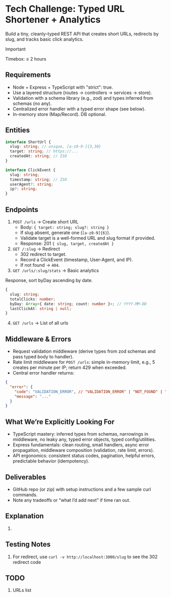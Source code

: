 # Tech Challenge: Typed URL Shortener + Analytics

Build a tiny, cleanly-typed REST API that creates short URLs, redirects by slug, and tracks basic click analytics.

> [!IMPORTANT]
> Timebox: ≤ 2 hours

## Requirements

- Node + Express + TypeScript with "strict": true.
- Use a layered structure (routes → controllers → services → store).
- Validation with a schema library (e.g., zod) and types inferred from schemas (no any).
- Centralized error handler with a typed error shape (see below).
- In-memory store (Map/Record). DB optional.

## Entities

```typescript
interface ShortUrl {
  slug: string; // unique, [a-z0-9-]{3,30}
  target: string; // https://...
  createdAt: string; // ISO
}
```

```typescript
interface ClickEvent {
  slug: string;
  timestamp: string; // ISO
  userAgent?: string;
  ip?: string;
}
```

## Endpoints

1. `POST /urls` → Create short URL
   - Body: `{ target: string; slug?: string }`
   - If slug absent, generate one (`[a-z0-9]{6}`).
   - Validate target is a well-formed URL and slug format if provided.
   - Response: 201 `{ slug, target, createdAt }`
2. `GET /:slug` → Redirect
   - 302 redirect to target.
   - Record a ClickEvent (timestamp, User-Agent, and IP).
   - If not found → `404`.
3. `GET /urls/:slug/stats` → Basic analytics

Response, sort byDay ascending by date.

```typescript
{
  slug: string;
  totalClicks: number;
  byDay: Array<{ date: string; count: number }>; // YYYY-MM-DD
  lastClickAt: string | null;
}
```

4. `GET /urls` → List of all urls

## Middleware & Errors

- Request validation middleware (derive types from zod schemas and pass typed body to handler).
- Rate limit middleware for `POST /urls`: simple in-memory limit, e.g., 5 creates per minute per IP; return 429 when exceeded.
- Central error handler returns:

```json
{
  "error": {
    "code": "VALIDATION_ERROR", // "VALIDATION_ERROR" | "NOT_FOUND" | "RATE_LIMITED" | "INTERNAL"
    "message": "..."
  }
}
```

## What We’re Explicitly Looking For

- TypeScript mastery: inferred types from schemas, narrowings in middleware, no leaky any, typed error objects, typed config/utilities.
- Express fundamentals: clean routing, small handlers, async error propagation, middleware composition (validation, rate limit, errors).
- API ergonomics: consistent status codes, pagination, helpful errors, predictable behavior (idempotency).

## Deliverables

- GitHub repo (or zip) with setup instructions and a few sample curl commands.
- Note any tradeoffs or “what I’d add next” if time ran out.

## Explanation

1.

## Testing Notes

1. For redirect, use `curl -v http://localhost:3000/slug` to see the 302 redirect code

## TODO

1. URLs list
